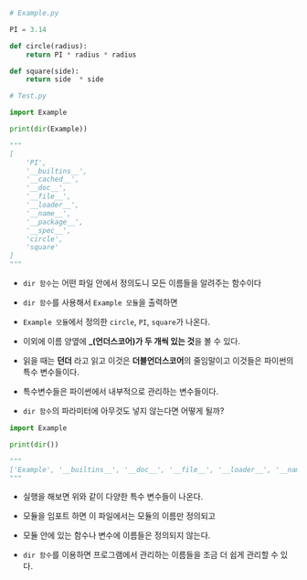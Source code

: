 ```python
# Example.py

PI = 3.14

def circle(radius):
    return PI * radius * radius

def square(side):
    return side  * side
```

```python
# Test.py

import Example

print(dir(Example))

"""
[
    'PI', 
    '__builtins__', 
    '__cached__', 
    '__doc__', 
    '__file__', 
    '__loader__', 
    '__name__', 
    '__package__', 
    '__spec__', 
    'circle', 
    'square'
]
"""
```
+ `dir 함수`는 어떤 파일 안에서 정의도니 모든 이름들을 알려주는 함수이다

+ `dir 함수`를 사용해서 `Example 모듈`을 출력하면

+ `Example 모듈`에서 정의한 `circle`, `PI`, `square`가 나온다. 

+ 이외에 이름 양옆에 **_(언더스코어)가 두 개씩 있는 것**을 볼 수 있다.

+ 읽을 때는 **던더** 라고 읽고 이것은 **더블언더스코어**의 줄임말이고 이것들은 파이썬의 특수 변수들이다.

+ 특수변수들은 파이썬에서 내부적으로 관리하는 변수들이다.

+ `dir 함수`의 파라미터에 아무것도 넣지 않는다면 어떻게 될까?

```python
import Example

print(dir())

"""
['Example', '__builtins__', '__doc__', '__file__', '__loader__', '__name__', '__package__', 'help', 'howdoi', 'input']
"""
```

+ 실행을 해보면 위와 같이 다양한 특수 변수들이 나온다.

+ 모듈을 임포트 하면 이 파일에서는 모듈의 이름만 정의되고

+ 모듈 안에 있는 함수나 변수에 이름들은 정의되지 않는다.

+ `dir 함수`를 이용하면 프로그램에서 관리하는 이름들을 조금 더 쉽게 관리할 수 있다.